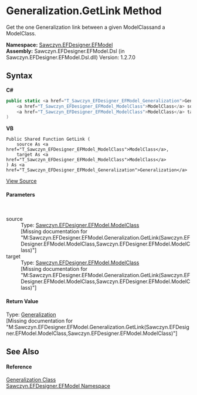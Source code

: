 # Generalization.GetLink Method 
 

Get the one Generalization link between a given ModelClassand a ModelClass.

**Namespace:**&nbsp;<a href="N_Sawczyn_EFDesigner_EFModel">Sawczyn.EFDesigner.EFModel</a><br />**Assembly:**&nbsp;Sawczyn.EFDesigner.EFModel.Dsl (in Sawczyn.EFDesigner.EFModel.Dsl.dll) Version: 1.2.7.0

## Syntax

**C#**<br />
``` C#
public static <a href="T_Sawczyn_EFDesigner_EFModel_Generalization">Generalization</a> GetLink(
	<a href="T_Sawczyn_EFDesigner_EFModel_ModelClass">ModelClass</a> source,
	<a href="T_Sawczyn_EFDesigner_EFModel_ModelClass">ModelClass</a> target
)
```

**VB**<br />
``` VB
Public Shared Function GetLink ( 
	source As <a href="T_Sawczyn_EFDesigner_EFModel_ModelClass">ModelClass</a>,
	target As <a href="T_Sawczyn_EFDesigner_EFModel_ModelClass">ModelClass</a>
) As <a href="T_Sawczyn_EFDesigner_EFModel_Generalization">Generalization</a>
```

<a href="https://github.com/msawczyn/EFDesigner/tree/master/src/Dsl/GeneratedCode/DomainRelationships.cs#L2743" title="View the source code">View Source</a><br />

#### Parameters
&nbsp;<dl><dt>source</dt><dd>Type: <a href="T_Sawczyn_EFDesigner_EFModel_ModelClass">Sawczyn.EFDesigner.EFModel.ModelClass</a><br />\[Missing <param name="source"/> documentation for "M:Sawczyn.EFDesigner.EFModel.Generalization.GetLink(Sawczyn.EFDesigner.EFModel.ModelClass,Sawczyn.EFDesigner.EFModel.ModelClass)"\]</dd><dt>target</dt><dd>Type: <a href="T_Sawczyn_EFDesigner_EFModel_ModelClass">Sawczyn.EFDesigner.EFModel.ModelClass</a><br />\[Missing <param name="target"/> documentation for "M:Sawczyn.EFDesigner.EFModel.Generalization.GetLink(Sawczyn.EFDesigner.EFModel.ModelClass,Sawczyn.EFDesigner.EFModel.ModelClass)"\]</dd></dl>

#### Return Value
Type: <a href="T_Sawczyn_EFDesigner_EFModel_Generalization">Generalization</a><br />\[Missing <returns> documentation for "M:Sawczyn.EFDesigner.EFModel.Generalization.GetLink(Sawczyn.EFDesigner.EFModel.ModelClass,Sawczyn.EFDesigner.EFModel.ModelClass)"\]

## See Also


#### Reference
<a href="T_Sawczyn_EFDesigner_EFModel_Generalization">Generalization Class</a><br /><a href="N_Sawczyn_EFDesigner_EFModel">Sawczyn.EFDesigner.EFModel Namespace</a><br />